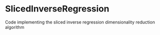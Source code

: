 # SlicedInverseRegression
Code implementing the sliced inverse regression dimensionality reduction algorithm
